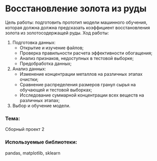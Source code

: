 # Восстановление золота из руды
Цель работы: подготовить прототип модели машинного обучения, которая должна должна предсказать коэффициент восстановления золота из золотосодержащей руды. Ход работы:
1. Подготовка данных:
   * Открытие и изучение файлов;
   * Проверка правильности расчета эффективности обогащения;
   * Анализ признаков, недоступных в тестовой выборке;
   * Предобработка данных;
2. Анализ данных:
   * Изменение концентрации металлов на различных этапах очистки;
   * Сравнение распределения размеров гранул сырья на обучающей и тестовой выборках;
   * Исследование суммарной концентрации всех веществ на различных этапах;
3. Выбор и обучение модели.

### Тема:
Сборный проект 2

### Используемые библиотеки:
pandas, matplotlib, sklearn
